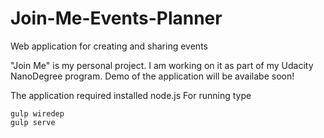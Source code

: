 # Join-Me-Events-Planner
Web application for creating and sharing events

"Join Me" is my personal project. I am working on it as part of my Udacity NanoDegree program.
Demo of the application will be availabe soon!

The application required installed node.js 
For running type 

```console
gulp wiredep
gulp serve
```
